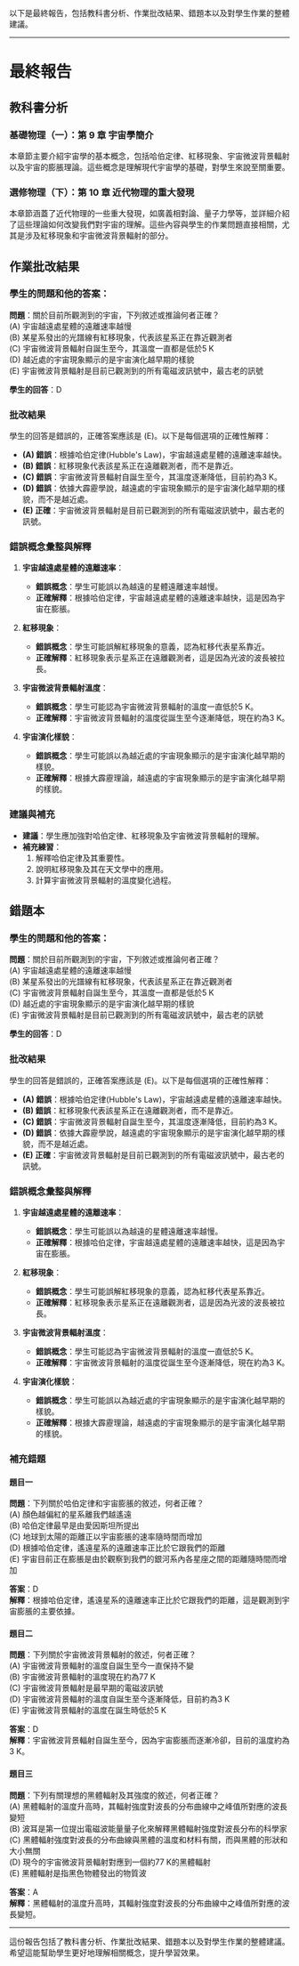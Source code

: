 以下是最終報告，包括教科書分析、作業批改結果、錯題本以及對學生作業的整體建議。

---

# 最終報告

## 教科書分析
### 基礎物理（一）：第 9 章 宇宙學簡介
本章節主要介紹宇宙學的基本概念，包括哈伯定律、紅移現象、宇宙微波背景輻射以及宇宙的膨脹理論。這些概念是理解現代宇宙學的基礎，對學生來說至關重要。

### 選修物理（下）：第 10 章 近代物理的重大發現
本章節涵蓋了近代物理的一些重大發現，如廣義相對論、量子力學等，並詳細介紹了這些理論如何改變我們對宇宙的理解。這些內容與學生的作業問題直接相關，尤其是涉及紅移現象和宇宙微波背景輻射的部分。

## 作業批改結果
### 學生的問題和他的答案：
**問題**：關於目前所觀測到的宇宙，下列敘述或推論何者正確？  
(A) 宇宙越遠處星體的遠離速率越慢  
(B) 某星系發出的光譜線有紅移現象，代表該星系正在靠近觀測者  
(C) 宇宙微波背景輻射自誕生至今，其溫度一直都是低於5 K  
(D) 越近處的宇宙現象顯示的是宇宙演化越早期的樣貌  
(E) 宇宙微波背景輻射是目前已觀測到的所有電磁波訊號中，最古老的訊號  

**學生的回答**：D

### 批改結果
學生的回答是錯誤的，正確答案應該是 (E)。以下是每個選項的正確性解釋：

- **(A) 錯誤**：根據哈伯定律(Hubble's Law)，宇宙越遠處星體的遠離速率越快。
- **(B) 錯誤**：紅移現象代表該星系正在遠離觀測者，而不是靠近。
- **(C) 錯誤**：宇宙微波背景輻射自誕生至今，其溫度逐漸降低，目前約為3 K。
- **(D) 錯誤**：依據大霹靂學說，越遠處的宇宙現象顯示的是宇宙演化越早期的樣貌，而不是越近處。
- **(E) 正確**：宇宙微波背景輻射是目前已觀測到的所有電磁波訊號中，最古老的訊號。

### 錯誤概念彙整與解釋
1. **宇宙越遠處星體的遠離速率**：
   - **錯誤概念**：學生可能誤以為越遠的星體遠離速率越慢。
   - **正確解釋**：根據哈伯定律，宇宙越遠處星體的遠離速率越快，這是因為宇宙在膨脹。

2. **紅移現象**：
   - **錯誤概念**：學生可能誤解紅移現象的意義，認為紅移代表星系靠近。
   - **正確解釋**：紅移現象表示星系正在遠離觀測者，這是因為光波的波長被拉長。

3. **宇宙微波背景輻射溫度**：
   - **錯誤概念**：學生可能認為宇宙微波背景輻射的溫度一直低於5 K。
   - **正確解釋**：宇宙微波背景輻射的溫度從誕生至今逐漸降低，現在約為3 K。

4. **宇宙演化樣貌**：
   - **錯誤概念**：學生可能誤以為越近處的宇宙現象顯示的是宇宙演化越早期的樣貌。
   - **正確解釋**：根據大霹靂理論，越遠處的宇宙現象顯示的是宇宙演化越早期的樣貌。

### 建議與補充
- **建議**：學生應加強對哈伯定律、紅移現象及宇宙微波背景輻射的理解。
- **補充練習**：
  1. 解釋哈伯定律及其重要性。
  2. 說明紅移現象及其在天文學中的應用。
  3. 計算宇宙微波背景輻射的溫度變化過程。

## 錯題本
### 學生的問題和他的答案：
**問題**：關於目前所觀測到的宇宙，下列敘述或推論何者正確？  
(A) 宇宙越遠處星體的遠離速率越慢  
(B) 某星系發出的光譜線有紅移現象，代表該星系正在靠近觀測者  
(C) 宇宙微波背景輻射自誕生至今，其溫度一直都是低於5 K  
(D) 越近處的宇宙現象顯示的是宇宙演化越早期的樣貌  
(E) 宇宙微波背景輻射是目前已觀測到的所有電磁波訊號中，最古老的訊號  

**學生的回答**：D

### 批改結果
學生的回答是錯誤的，正確答案應該是 (E)。以下是每個選項的正確性解釋：

- **(A) 錯誤**：根據哈伯定律(Hubble's Law)，宇宙越遠處星體的遠離速率越快。
- **(B) 錯誤**：紅移現象代表該星系正在遠離觀測者，而不是靠近。
- **(C) 錯誤**：宇宙微波背景輻射自誕生至今，其溫度逐漸降低，目前約為3 K。
- **(D) 錯誤**：依據大霹靂學說，越遠處的宇宙現象顯示的是宇宙演化越早期的樣貌，而不是越近處。
- **(E) 正確**：宇宙微波背景輻射是目前已觀測到的所有電磁波訊號中，最古老的訊號。

### 錯誤概念彙整與解釋
1. **宇宙越遠處星體的遠離速率**：
   - **錯誤概念**：學生可能誤以為越遠的星體遠離速率越慢。
   - **正確解釋**：根據哈伯定律，宇宙越遠處星體的遠離速率越快，這是因為宇宙在膨脹。

2. **紅移現象**：
   - **錯誤概念**：學生可能誤解紅移現象的意義，認為紅移代表星系靠近。
   - **正確解釋**：紅移現象表示星系正在遠離觀測者，這是因為光波的波長被拉長。

3. **宇宙微波背景輻射溫度**：
   - **錯誤概念**：學生可能認為宇宙微波背景輻射的溫度一直低於5 K。
   - **正確解釋**：宇宙微波背景輻射的溫度從誕生至今逐漸降低，現在約為3 K。

4. **宇宙演化樣貌**：
   - **錯誤概念**：學生可能誤以為越近處的宇宙現象顯示的是宇宙演化越早期的樣貌。
   - **正確解釋**：根據大霹靂理論，越遠處的宇宙現象顯示的是宇宙演化越早期的樣貌。

### 補充錯題

#### 題目一
**問題**：下列關於哈伯定律和宇宙膨脹的敘述，何者正確？  
(A) 顏色越偏紅的星系離我們越遙遠  
(B) 哈伯定律最早是由愛因斯坦所提出  
(C) 地球到太陽的距離正以宇宙膨脹的速率隨時間而增加  
(D) 根據哈伯定律，遙遠星系的遠離速率正比於它跟我們的距離  
(E) 宇宙目前正在膨脹是由於觀察到我們的銀河系內各星座之間的距離隨時間而增加  

**答案**：D  
**解釋**：根據哈伯定律，遙遠星系的遠離速率正比於它跟我們的距離，這是觀測到宇宙膨脹的主要依據。

#### 題目二
**問題**：下列關於宇宙微波背景輻射的敘述，何者正確？  
(A) 宇宙微波背景輻射的溫度自誕生至今一直保持不變  
(B) 宇宙微波背景輻射的溫度現在約為77 K  
(C) 宇宙微波背景輻射是最早期的電磁波訊號  
(D) 宇宙微波背景輻射的溫度自誕生至今逐漸降低，目前約為3 K  
(E) 宇宙微波背景輻射的溫度在誕生時低於5 K  

**答案**：D  
**解釋**：宇宙微波背景輻射自誕生至今，因為宇宙膨脹而逐漸冷卻，目前的溫度約為3 K。

#### 題目三
**問題**：下列有關理想的黑體輻射及其強度的敘述，何者正確？  
(A) 黑體輻射的溫度升高時，其輻射強度對波長的分布曲線中之峰值所對應的波長變短  
(B) 波耳是第一位提出電磁波能量量子化來解釋黑體輻射強度對波長分布的科學家  
(C) 黑體輻射強度對波長的分布曲線與黑體的溫度和材料有關，而與黑體的形狀和大小無關  
(D) 現今的宇宙微波背景輻射對應到一個約77 K的黑體輻射  
(E) 黑體輻射是指黑色物體發出的物質波  

**答案**：A  
**解釋**：黑體輻射的溫度升高時，其輻射強度對波長的分布曲線中之峰值所對應的波長變短。

---

這份報告包括了教科書分析、作業批改結果、錯題本以及對學生作業的整體建議。希望這能幫助學生更好地理解相關概念，提升學習效果。